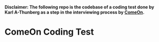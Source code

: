 **Disclaimer: The following repo is the codebase of a coding test done by Karl A-Thunberg
as a step in the interviewing process by [ComeOn](https://www.comeon.com).**

# ComeOn Coding Test
